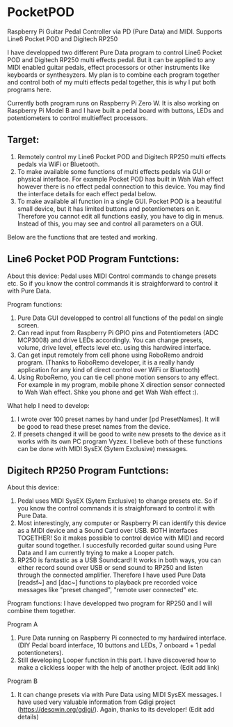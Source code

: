# PocketPOD
Raspberry Pi Guitar Pedal Controller via PD (Pure Data) and MIDI. Supports Line6 Pocket POD and Digitech RP250

I have developped two different Pure Data program to control Line6 Pocket POD and Digitech RP250 multi effects pedal. But it can be applied to any MIDI enabled guitar pedals, effect processors or other instruments like keyboards or synthesyzers.
My plan is to combine each program together and control both of my multi effects pedal together, this is why I put both programs here. 

Currently both program runs on Raspberry Pi Zero W. It is also working on Raspberry Pi Model B and I have built a pedal board with buttons, LEDs and potentiometers to control multieffect processors.

Target:
-------
1. Remotely control my Line6 Pocket POD and Digitech RP250 multi effects pedals via WiFi or Bluetooth.
2. To make available some functions of multi effects pedals via GUI or physical interface. For example Pocket POD has built in Wah Wah effect however there is no effect pedal connection to this device. You may find the interface details for each effect pedal below.
3. To make available all function in a single GUI. Pocket POD is a beautiful small device, but it has limited buttons and potentiometers on it. Therefore you cannot edit all functions easily, you have to dig in menus. Instead of this, you may see and control all parameters on a GUI. 

Below are the functions that are tested and working.

Line6 Pocket POD Program Funtctions:
------------------------------------

About this device: Pedal uses MIDI Control commands to change presets etc. So if you know the control commands it is straighforward to control it with Pure Data.

Program functions:
1. Pure Data GUI developped to control all functions of the pedal on single screen.
2. Can read input from Raspberry Pi GPIO pins and Potentiometers (ADC MCP3008) and drive LEDs accordingly. You can change presets, volume, drive level, effects level etc. using this hardwired interface.
3. Can get input remotely from cell phone using RoboRemo android program. (Thanks to RoboRemo developer, it is a really handy application for any kind of direct control over WiFi or Bluetooth)
4. Using RoboRemo, you can tie cell phone motion sensors to any effect. For example in my program, mobile phone X direction sensor connected to Wah Wah effect. Shke you phone and get Wah Wah effect :).

What help I need to develop: 
1. I wrote over 100 preset names by hand under [pd PresetNames]. It will be good to read these preset names from the device.
2. If presets changed it will be good to write new presets to the device as it works with its own PC program Vyzex.
I believe both of these functions can be done with MIDI SysEX (Sytem Exclusive) messages.

Digitech RP250 Program Funtctions:
----------------------------------

About this device: 
1. Pedal uses MIDI SysEX (Sytem Exclusive) to change presets etc. So if you know the control commands it is straighforward to control it with Pure Data.
2. Most interestingly, any computer or Raspberry Pi can identify this device as a MIDI device and a Sound Card over USB. BOTH interfaces TOGETHER! So it makes possible to control device with MIDI and record guitar sound together. I succesfully recorded guitar sound using Pure Data and I am currently trying to make a Looper patch.
3. RP250 is fantastic as a USB Soundcard! It works in both ways, you can either record sound over USB or send sound to RP250 and listen through the connected amplifier. Therefore I have used Pure Data [readsf~] and [dac~] functions to playback pre recorded voice messages like "preset changed", "remote user connected" etc.

Program functions:
I have developped two program for RP250 and I will combine them together.

Program A
1. Pure Data running on Raspberry Pi connected to my hardwired interface. (DIY Pedal board interface, 10 buttons and LEDs, 7 onboard + 1 pedal potentioneters).
2. Still developing Looper function in this part. I have discovered how to make a clickless looper with the help of another project. (Edit add link)

Program B
1. It can change presets via with Pure Data using MIDI SysEX messages. I have used very valuable information from Gdigi project (https://desowin.org/gdigi/). Again, thanks to its developer!
(Edit add details)
